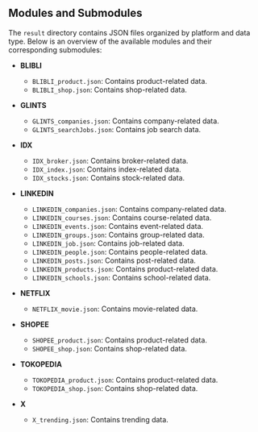 ## Modules and Submodules

The `result` directory contains JSON files organized by platform and data type. Below is an overview of the available modules and their corresponding submodules:

- **BLIBLI**
  - `BLIBLI_product.json`: Contains product-related data.
  - `BLIBLI_shop.json`: Contains shop-related data.

- **GLINTS**
  - `GLINTS_companies.json`: Contains company-related data.
  - `GLINTS_searchJobs.json`: Contains job search data.

- **IDX**
  - `IDX_broker.json`: Contains broker-related data.
  - `IDX_index.json`: Contains index-related data.
  - `IDX_stocks.json`: Contains stock-related data.

- **LINKEDIN**
  - `LINKEDIN_companies.json`: Contains company-related data.
  - `LINKEDIN_courses.json`: Contains course-related data.
  - `LINKEDIN_events.json`: Contains event-related data.
  - `LINKEDIN_groups.json`: Contains group-related data.
  - `LINKEDIN_job.json`: Contains job-related data.
  - `LINKEDIN_people.json`: Contains people-related data.
  - `LINKEDIN_posts.json`: Contains post-related data.
  - `LINKEDIN_products.json`: Contains product-related data.
  - `LINKEDIN_schools.json`: Contains school-related data.

- **NETFLIX**
  - `NETFLIX_movie.json`: Contains movie-related data.

- **SHOPEE**
  - `SHOPEE_product.json`: Contains product-related data.
  - `SHOPEE_shop.json`: Contains shop-related data.

- **TOKOPEDIA**
  - `TOKOPEDIA_product.json`: Contains product-related data.
  - `TOKOPEDIA_shop.json`: Contains shop-related data.

- **X**
  - `X_trending.json`: Contains trending data.
